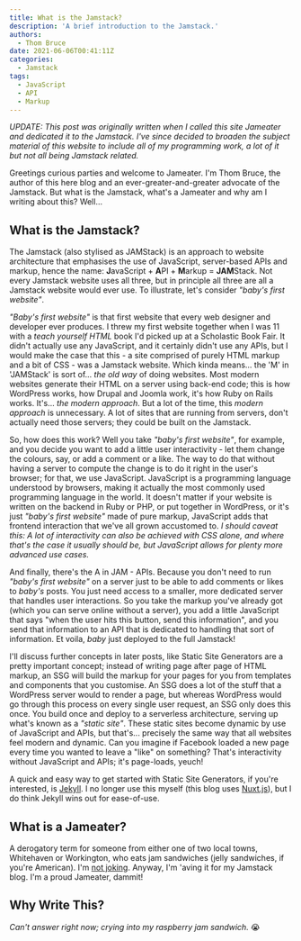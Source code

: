```yaml
---
title: What is the Jamstack?
description: 'A brief introduction to the Jamstack.'
authors:
  - Thom Bruce
date: 2021-06-06T00:41:11Z
categories:
  - Jamstack
tags:
  - JavaScript
  - API
  - Markup
---
```


_UPDATE: This post was originally written when I called this site Jameater and dedicated it to the Jamstack. I've since decided to broaden the subject material of this website to include all of my programming work, a lot of it but not all being Jamstack related._

Greetings curious parties and welcome to Jameater. I'm Thom Bruce, the author of this here blog and an ever-greater-and-greater advocate of the Jamstack. But what is the Jamstack, what's a Jameater and why am I writing about this? Well...

## What is the Jamstack?

The Jamstack (also stylised as JAMStack) is an approach to website architecture that emphasises the use of JavaScript, server-based APIs and markup, hence the name: **J**avaScript + **A**PI + **M**arkup = **JAM**Stack. Not every Jamstack website uses all three, but in principle all three are all a Jamstack website would ever use. To illustrate, let's consider _"baby's first website"_.

_"Baby's first website"_ is that first website that every web designer and developer ever produces. I threw my first website together when I was 11 with a _teach yourself HTML_ book I'd picked up at a Scholastic Book Fair. It didn't actually use any JavaScript, and it certainly didn't use any APIs, but I would make the case that this - a site comprised of purely HTML markup and a bit of CSS - was a Jamstack website. Which kinda means... the 'M' in 'JAMStack' is sort of... _the old way_ of doing websites. Most modern websites generate their HTML on a server using back-end code; this is how WordPress works, how Drupal and Joomla work, it's how Ruby on Rails works. It's... _the modern approach_. But a lot of the time, this _modern approach_ is unnecessary. A lot of sites that are running from servers, don't actually need those servers; they could be built on the Jamstack.

So, how does this work? Well you take _"baby's first website"_, for example, and you decide you want to add a little user interactivity - let them change the colours, say, or add a comment or a like. The way to do that without having a server to compute the change is to do it right in the user's browser; for that, we use JavaScript. JavaScript is a programming language understood by browsers, making it actually the most commonly used programming language in the world. It doesn't matter if your website is written on the backend in Ruby or PHP, or put together in WordPress, or it's just _"baby's first website"_ made of pure markup, JavaScript adds that frontend interaction that we've all grown accustomed to. _I should caveat this: A lot of interactivity can also be achieved with CSS alone, and where that's the case it usually should be, but JavaScript allows for plenty more advanced use cases._

And finally, there's the A in JAM - APIs. Because you don't need to run _"baby's first website"_ on a server just to be able to add comments or likes to _baby's_ posts. You just need access to a smaller, more dedicated server that handles user interactions. So you take the markup you've already got (which you can serve online without a server), you add a little JavaScript that says "when the user hits this button, send this information", and you send that information to an API that is dedicated to handling that sort of information. Et voila, _baby_ just deployed to the full Jamstack!

I'll discuss further concepts in later posts, like Static Site Generators are a pretty important concept; instead of writing page after page of HTML markup, an SSG will build the markup for your pages for you from templates and components that you customise. An SSG does a lot of the stuff that a WordPress server would to render a page, but whereas WordPress would go through this process on every single user request, an SSG only does this once. You build once and deploy to a serverless architecture, serving up what's known as a _"static site"_. These static sites become dynamic by use of JavaScript and APIs, but that's... precisely the same way that all websites feel modern and dynamic. Can you imagine if Facebook loaded a new page every time you wanted to leave a "like" on something? That's interactivity without JavaScript and APIs; it's page-loads, yeuch!

A quick and easy way to get started with Static Site Generators, if you're interested, is [Jekyll](https://jekyllrb.com/). I no longer use this myself (this blog uses [Nuxt.js](https://nuxtjs.org/)), but I do think Jekyll wins out for ease-of-use.

## What is a Jameater?

A derogatory term for someone from either one of two local towns, Whitehaven or Workington, who eats jam sandwiches (jelly sandwiches, if you're American). I'm [not joking](https://en.wikipedia.org/wiki/Whitehaven#%22Jam_eater%22). Anyway, I'm 'aving it for my Jamstack blog. I'm a proud Jameater, dammit!

## Why Write This?

_Can't answer right now; crying into my raspberry jam sandwich._ 😭